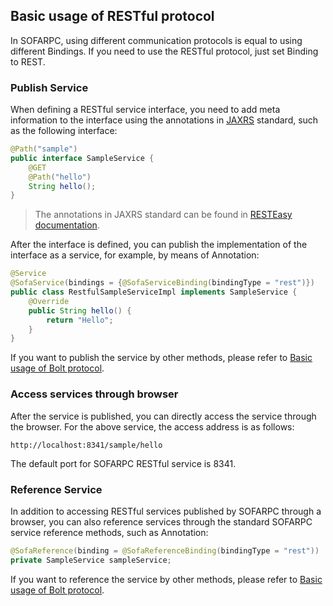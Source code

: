 ## Basic usage of RESTful protocol

In SOFARPC, using different communication protocols is equal to using different Bindings. If you need to use the RESTful protocol, just set Binding to REST.

### Publish Service

When defining a RESTful service interface, you need to add meta information to the interface using the annotations in [JAXRS](https://en.wikipedia.org/wiki/Java_API_for_RESTful_Web_Services) standard, such as the following interface:

```java
@Path("sample")
public interface SampleService {
    @GET
    @Path("hello")
    String hello();
}
```

> The annotations in JAXRS standard can be found in [RESTEasy documentation](http://docs.jboss.org/resteasy/docs/3.0.12.Final/userguide/html/Using_Path.html).

After the interface is defined, you can publish the implementation of the interface as a service, for example, by means of Annotation:

```java
@Service
@SofaService(bindings = {@SofaServiceBinding(bindingType = "rest")})
public class RestfulSampleServiceImpl implements SampleService {
    @Override
    public String hello() {
        return "Hello";
    }
}
```

If you want to publish the service by other methods, please refer to [Basic usage of Bolt protocol](./Bolt-Usage.md).

### Access services through browser

After the service is published, you can directly access the service through the browser. For the above service, the access address is as follows:

```
http://localhost:8341/sample/hello
```

The default port for SOFARPC RESTful service is 8341.

### Reference Service

In addition to accessing RESTful services published by SOFARPC through a browser, you can also reference services through the standard SOFARPC service reference methods, such as Annotation:

```java
@SofaReference(binding = @SofaReferenceBinding(bindingType = "rest"))
private SampleService sampleService;
```

If you want to reference the service by other methods, please refer to [Basic usage of Bolt protocol](./Bolt-Usage.md).
